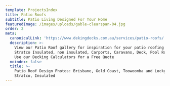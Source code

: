 ```yaml
---
template: ProjectsIndex
title: Patio Roofs
subtitle: Patio Living Designed For Your Home
featuredImage: /images/uploads/gable-clearspan-04.jpg
order: 2
meta:
  canonicalLink: 'https://www.dekingdecks.com.au/services/patio-roofs/'
  description: >-
    View our Patio Roof gallery for inspiration for your patio roofing project.
    Stratco Insulated, non insulated, Carports, Caravans, Deck, Pool Roofing.
    Use our Decking Calculators for a Free Quote
  noindex: false
  title: >-
    Patio Roof Design Photos: Brisbane, Gold Coast, Toowoomba and Lockyer Valley
    Stratco, Insulated
---
```


